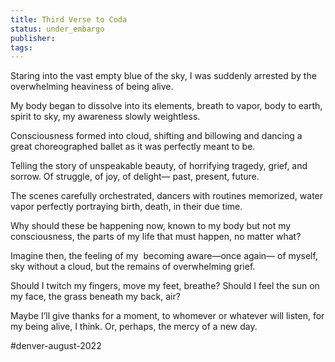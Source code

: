 ```yaml
---
title: Third Verse to Coda
status: under_embargo
publisher: 
tags:
---
```

Staring into the vast empty
blue of the sky, I was suddenly
arrested by the overwhelming
heaviness of being alive.

My body began to dissolve into
its elements, breath to vapor,
body to earth, spirit to sky, my
awareness slowly weightless.

Consciousness formed into cloud,
shifting and billowing and dancing
a great choreographed ballet as
it was perfectly meant to be.

Telling the story of unspeakable beauty,
of horrifying tragedy, grief, and sorrow.
Of struggle, of joy, of delight—
past, present, future.

The scenes carefully orchestrated,
dancers with routines memorized,
water vapor perfectly portraying birth,
death, in their due time.

Why should these be happening now,
known to my body but not my
consciousness, the parts of my life
that must happen, no matter what?

Imagine then, the feeling of my 
becoming aware—once again—
of myself, sky without a cloud,
but the remains of overwhelming grief.

Should I twitch my fingers,
move my feet, breathe?
Should I feel the sun on my face,
the grass beneath my back, air?

Maybe I’ll give thanks for a moment,
to whomever or whatever will listen,
for my being alive, I think.
Or, perhaps, the mercy of a new day.

#denver-august-2022 